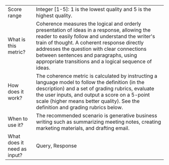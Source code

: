 | 	| |
| -- | -- |
| Score range |	Integer [1-5]: 1 is the lowest quality and 5 is the highest quality. |
| What is this metric? | Coherence measures the logical and orderly presentation of ideas in a response, allowing the reader to easily follow and understand the writer's train of thought. A coherent response directly addresses the question with clear connections between sentences and paragraphs, using appropriate transitions and a logical sequence of ideas. |
| How does it work? | The coherence metric is calculated by instructing a language model to follow the definition (in the description) and a set of grading rubrics, evaluate the user inputs, and output a score on a 5-point scale (higher means better quality). See the definition and grading rubrics below. |
| When to use it? |	The recommended scenario is generative business writing such as summarizing meeting notes, creating marketing materials, and drafting email. |
| What does it need as input? |	Query, Response |
